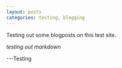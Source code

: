 ```yaml
---
layout: posts
categories: testing, blogging
---
```


Testing out some blogposts on this test site.

*testing out markdown*

---Testing
